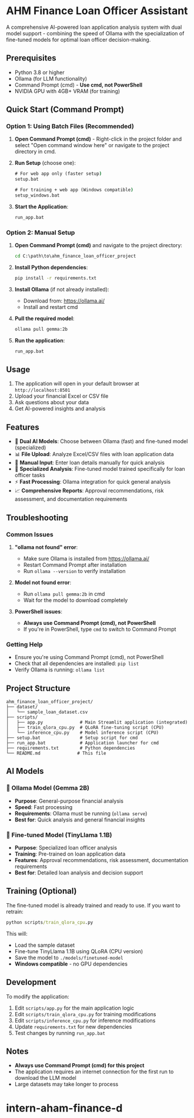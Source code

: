 # AHM Finance Loan Officer Assistant

A comprehensive AI-powered loan application analysis system with dual model support - combining the speed of Ollama with the specialization of fine-tuned models for optimal loan officer decision-making.

## Prerequisites

- Python 3.8 or higher
- Ollama (for LLM functionality)
- Command Prompt (cmd) - **Use cmd, not PowerShell**
- NVIDIA GPU with 4GB+ VRAM (for training)

## Quick Start (Command Prompt)

### Option 1: Using Batch Files (Recommended)

1. **Open Command Prompt (cmd)** - Right-click in the project folder and select "Open command window here" or navigate to the project directory in cmd.

2. **Run Setup** (choose one):
   ```cmd
   # For web app only (faster setup)
   setup.bat
   
   # For training + web app (Windows compatible)
   setup_windows.bat
   ```

3. **Start the Application**:
   ```cmd
   run_app.bat
   ```

### Option 2: Manual Setup

1. **Open Command Prompt (cmd)** and navigate to the project directory:
   ```cmd
   cd C:\path\to\ahm_finance_loan_officer_project
   ```

2. **Install Python dependencies**:
   ```cmd
   pip install -r requirements.txt
   ```

3. **Install Ollama** (if not already installed):
   - Download from: https://ollama.ai/
   - Install and restart cmd

4. **Pull the required model**:
   ```cmd
   ollama pull gemma:2b
   ```

5. **Run the application**:
   ```cmd
   run_app.bat
   ```

## Usage

1. The application will open in your default browser at `http://localhost:8501`
2. Upload your financial Excel or CSV file
3. Ask questions about your data
4. Get AI-powered insights and analysis

## Features

- 🤖 **Dual AI Models**: Choose between Ollama (fast) and fine-tuned model (specialized)
- 📊 **File Upload**: Analyze Excel/CSV files with loan application data
- 📝 **Manual Input**: Enter loan details manually for quick analysis
- 🎯 **Specialized Analysis**: Fine-tuned model trained specifically for loan officer tasks
- ⚡ **Fast Processing**: Ollama integration for quick general analysis
- 📈 **Comprehensive Reports**: Approval recommendations, risk assessment, and documentation requirements

## Troubleshooting

### Common Issues

1. **"ollama not found" error**:
   - Make sure Ollama is installed from https://ollama.ai/
   - Restart Command Prompt after installation
   - Run `ollama --version` to verify installation

2. **Model not found error**:
   - Run `ollama pull gemma:2b` in cmd
   - Wait for the model to download completely

3. **PowerShell issues**:
   - **Always use Command Prompt (cmd), not PowerShell**
   - If you're in PowerShell, type `cmd` to switch to Command Prompt

### Getting Help

- Ensure you're using Command Prompt (cmd), not PowerShell
- Check that all dependencies are installed: `pip list`
- Verify Ollama is running: `ollama list`

## Project Structure

```
ahm_finance_loan_officer_project/
├── dataset/
│   └── sample_loan_dataset.csv
├── scripts/
│   ├── app.py              # Main Streamlit application (integrated)
│   ├── train_qlora_cpu.py  # QLoRA fine-tuning script (CPU)
│   └── inference_cpu.py    # Model inference script (CPU)
├── setup.bat               # Setup script for cmd
├── run_app.bat             # Application launcher for cmd
├── requirements.txt        # Python dependencies
└── README.md              # This file
```

## AI Models

### 🤖 Ollama Model (Gemma 2B)
- **Purpose**: General-purpose financial analysis
- **Speed**: Fast processing
- **Requirements**: Ollama must be running (`ollama serve`)
- **Best for**: Quick analysis and general financial insights

### 🎯 Fine-tuned Model (TinyLlama 1.1B)
- **Purpose**: Specialized loan officer analysis
- **Training**: Pre-trained on loan application data
- **Features**: Approval recommendations, risk assessment, documentation requirements
- **Best for**: Detailed loan analysis and decision support

## Training (Optional)

The fine-tuned model is already trained and ready to use. If you want to retrain:

```cmd
python scripts/train_qlora_cpu.py
```

This will:
- Load the sample dataset
- Fine-tune TinyLlama 1.1B using QLoRA (CPU version)
- Save the model to `./models/finetuned-model`
- **Windows compatible** - no GPU dependencies

## Development

To modify the application:

1. Edit `scripts/app.py` for the main application logic
2. Edit `scripts/train_qlora_cpu.py` for training modifications
3. Edit `scripts/inference_cpu.py` for inference modifications
4. Update `requirements.txt` for new dependencies
5. Test changes by running `run_app.bat`

## Notes

- **Always use Command Prompt (cmd) for this project**
- The application requires an internet connection for the first run to download the LLM model
- Large datasets may take longer to process
# intern-aham-finance-d 
